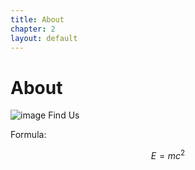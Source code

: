 ```yaml
---
title: About
chapter: 2
layout: default
---
```


# About

![image](https://raw.githubusercontent.com/cutsin/jekyll-theme-km/master/assets/images/1.svg/assets/images/1.svg) Find Us

Formula:

$$E=mc^2$$
